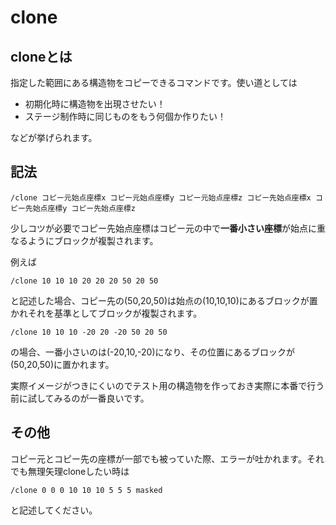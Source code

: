# clone

## cloneとは
指定した範囲にある構造物をコピーできるコマンドです。使い道としては

- 初期化時に構造物を出現させたい！
- ステージ制作時に同じものをもう何個か作りたい！

などが挙げられます。

## 記法

```
/clone コピー元始点座標x コピー元始点座標y コピー元始点座標z コピー先始点座標x コピー先始点座標y コピー先始点座標z
```

少しコツが必要でコピー先始点座標はコピー元の中で**一番小さい座標**が始点に重なるようにブロックが複製されます。

例えば
```
/clone 10 10 10 20 20 20 50 20 50
```

と記述した場合、コピー先の(50,20,50)は始点の(10,10,10)にあるブロックが置かれそれを基準としてブロックが複製されます。

```
/clone 10 10 10 -20 20 -20 50 20 50
```

の場合、一番小さいのは(-20,10,-20)になり、その位置にあるブロックが(50,20,50)に置かれます。

実際イメージがつきにくいのでテスト用の構造物を作っておき実際に本番で行う前に試してみるのが一番良いです。

## その他
コピー元とコピー先の座標が一部でも被っていた際、エラーが吐かれます。それでも無理矢理cloneしたい時は

```
/clone 0 0 0 10 10 10 5 5 5 masked
```

と記述してください。